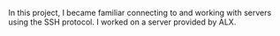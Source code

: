 In this project, I became familiar connecting to and working with servers using the SSH protocol. I worked on a server provided by ALX.
